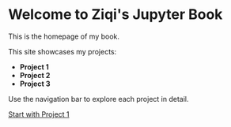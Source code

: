 # Welcome to Ziqi's Jupyter Book

This is the homepage of my book.

This site showcases my projects:
- **Project 1** 
- **Project 2** 
- **Project 3**

Use the navigation bar to explore each project in detail.

[Start with Project 1](project_1.ipynb)

